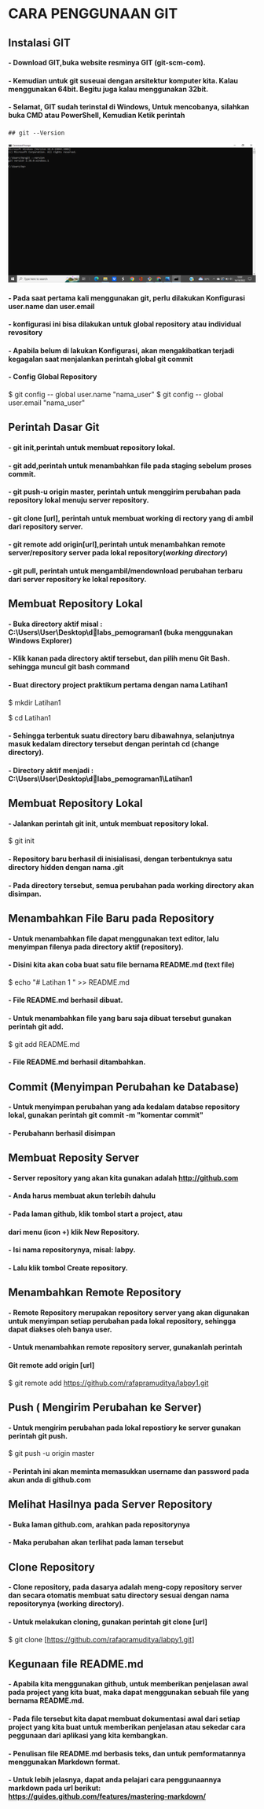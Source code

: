 # CARA PENGGUNAAN GIT
## Instalasi GIT
#### - Download GIT,buka website resminya GIT (git-scm-com).
#### - Kemudian untuk git suseuai dengan arsitektur komputer kita. Kalau menggunakan 64bit. Begitu juga kalau menggunakan 32bit.
#### - Selamat, GIT sudah terinstal di Windows, Untuk mencobanya, silahkan buka CMD atau PowerShell, Kemudian Ketik perintah
```
## git --Version
```
![Gambar1](gambar/git.png)
#### - Pada saat pertama kali menggunakan git, perlu dilakukan Konfigurasi user.name dan user.email
#### - konfigurasi ini bisa dilakukan untuk global repository atau individual revository
#### - Apabila belum di lakukan Konfigurasi, akan mengakibatkan terjadi kegagalan saat menjalankan perintah global git commit
#### - Config Global Repository
$ git config -- global user.name "nama_user"
$ git config -- global user.email "nama_user"

## Perintah Dasar Git
#### - git init,perintah untuk membuat repository lokal.
#### - git add,perintah untuk menambahkan file pada staging sebelum proses commit.
#### - git push-u origin master, perintah untuk menggirim perubahan pada repository lokal menuju server repository.
#### - git clone [url], perintah untuk membuat working di rectory yang di ambil dari repository server.
#### - git remote add origin[url],perintah untuk menambahkan remote server/repository server pada lokal repository(*working directory*)
#### - git pull, perintah untuk mengambil/mendownload perubahan terbaru dari server repository ke lokal repository.

## Membuat Repository Lokal

#### - Buka directory aktif misal : C:\Users\User\Desktop\dlabs_pemograman1 (buka menggunakan Windows Explorer)
#### - Klik kanan pada directory aktif tersebut, dan pilih menu Git Bash. sehingga muncul git bash command
#### - Buat directory project praktikum pertama dengan nama Latihan1

$ mkdir Latihan1

$ cd Latihan1

#### - Sehingga terbentuk suatu directory baru dibawahnya, selanjutnya masuk kedalam directory tersebut dengan perintah cd (change directory).
#### - Directory aktif menjadi : C:\Users\User\Desktop\dlabs_pemograman1\Latihan1

## Membuat Repository Lokal

#### - Jalankan perintah git init, untuk membuat repository lokal.

$ git init
#### - Repository baru berhasil di inisialisasi, dengan terbentuknya satu directory hidden dengan nama .git
#### - Pada directory tersebut, semua perubahan pada working directory akan disimpan.

## Menambahkan File Baru pada Repository

#### - Untuk menambahkan file dapat menggunakan text editor, lalu menyimpan filenya pada directory aktif (repository).
#### - Disini kita akan coba buat satu file bernama README.md (text file)

$ echo "# Latihan 1 " >> README.md
#### - File README.md berhasil dibuat.

#### - Untuk menambahkan file yang baru saja dibuat tersebut gunakan perintah git add.

$ git add README.md

#### - File README.md berhasil ditambahkan.

## Commit (Menyimpan Perubahan ke Database)
#### - Untuk menyimpan perubahan yang ada kedalam databse repository lokal, gunakan perintah git commit -m "komentar commit"
#### - Perubahann berhasil disimpan

## Membuat Reposity Server

#### - Server repository yang akan kita gunakan adalah http://github.com
#### - Anda harus membuat akun terlebih dahulu
#### - Pada laman github, klik tombol start a project, atau 
####   dari menu (icon +) klik New Repository.


#### - Isi nama repositorynya, misal: labpy.
#### - Lalu klik tombol Create repository.


## Menambahkan Remote Repository

#### - Remote Repository merupakan repository server yang akan digunakan untuk menyimpan setiap perubahan pada lokal repository, sehingga dapat diakses oleh banya user.
#### - Untuk menambahkan remote repository server, gunakanlah perintah
####  Git remote add origin [url]

$ git remote add https://github.com/rafapramuditya/labpy1.git

## Push ( Mengirim Perubahan ke Server)

#### - Untuk mengirim perubahan pada lokal repostiory ke server gunakan perintah git push.

$ git push -u origin master

#### - Perintah ini akan meminta memasukkan username dan password pada akun anda di github.com

## Melihat Hasilnya pada Server Repository
#### - Buka laman github.com, arahkan pada repositorynya
#### - Maka perubahan akan terlihat pada laman tersebut


## Clone Repository
#### - Clone repository, pada dasarya adalah meng-copy repository server dan secara otomatis membuat satu directory sesuai dengan nama repositorynya (working directory).
#### - Untuk melakukan cloning, gunakan perintah git clone [url]

$ git clone [https://github.com/rafapramuditya/labpy1.git]

## Kegunaan file README.md
#### - Apabila kita menggunakan github, untuk memberikan penjelasan awal pada project yang kita buat, maka dapat menggunakan sebuah file yang bernama README.md.
#### - Pada file tersebut kita dapat membuat dokumentasi awal dari setiap project yang kita buat untuk memberikan penjelasan atau sekedar cara peggunaan dari aplikasi yang kita kembangkan.
#### - Penulisan file README.md berbasis teks, dan untuk pemformatannya menggunakan Markdown format.
#### - Untuk lebih jelasnya, dapat anda pelajari cara penggunaannya markdown pada url berikut: https://guides.github.com/features/mastering-markdown/
